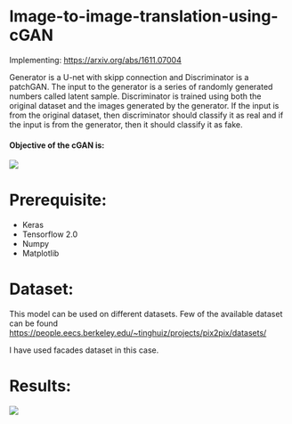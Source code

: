 # Image-to-image-translation-using-cGAN
Implementing: https://arxiv.org/abs/1611.07004

Generator is a U-net with skipp connection and Discriminator is a patchGAN. The input to the generator is a series of randomly generated numbers called latent sample. Discriminator is trained using both the original dataset and the images generated by the generator. If the input is from the original dataset, then discriminator should classify it as real and if the input is from the generator, then it should classify it as fake. 

#### Objective of the cGAN is:
![]("objective.jpg")

# Prerequisite:
* Keras
* Tensorflow 2.0
* Numpy
* Matplotlib

# Dataset:
This model can be used on different datasets. Few of the available dataset can be found https://people.eecs.berkeley.edu/~tinghuiz/projects/pix2pix/datasets/ 

I have used facades dataset in this case.

# Results:
![](facades.JPG)
